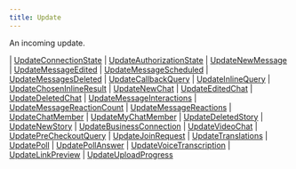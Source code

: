 ```yaml
---
title: Update
---
```


An incoming update.

<div class="font-mono whitespace-pre"><span class="opacity-50">| </span><a href="/gh/types/updateconnectionstate"  >UpdateConnectionState</a><span class="opacity-50">
| </span><a href="/gh/types/updateauthorizationstate"  >UpdateAuthorizationState</a><span class="opacity-50">
| </span><a href="/gh/types/updatenewmessage"  >UpdateNewMessage</a><span class="opacity-50">
| </span><a href="/gh/types/updatemessageedited"  >UpdateMessageEdited</a><span class="opacity-50">
| </span><a href="/gh/types/updatemessagescheduled"  >UpdateMessageScheduled</a><span class="opacity-50">
| </span><a href="/gh/types/updatemessagesdeleted"  >UpdateMessagesDeleted</a><span class="opacity-50">
| </span><a href="/gh/types/updatecallbackquery"  >UpdateCallbackQuery</a><span class="opacity-50">
| </span><a href="/gh/types/updateinlinequery"  >UpdateInlineQuery</a><span class="opacity-50">
| </span><a href="/gh/types/updatechoseninlineresult"  >UpdateChosenInlineResult</a><span class="opacity-50">
| </span><a href="/gh/types/updatenewchat"  >UpdateNewChat</a><span class="opacity-50">
| </span><a href="/gh/types/updateeditedchat"  >UpdateEditedChat</a><span class="opacity-50">
| </span><a href="/gh/types/updatedeletedchat"  >UpdateDeletedChat</a><span class="opacity-50">
| </span><a href="/gh/types/updatemessageinteractions"  >UpdateMessageInteractions</a><span class="opacity-50">
| </span><a href="/gh/types/updatemessagereactioncount"  >UpdateMessageReactionCount</a><span class="opacity-50">
| </span><a href="/gh/types/updatemessagereactions"  >UpdateMessageReactions</a><span class="opacity-50">
| </span><a href="/gh/types/updatechatmember"  >UpdateChatMember</a><span class="opacity-50">
| </span><a href="/gh/types/updatemychatmember"  >UpdateMyChatMember</a><span class="opacity-50">
| </span><a href="/gh/types/updatedeletedstory"  >UpdateDeletedStory</a><span class="opacity-50">
| </span><a href="/gh/types/updatenewstory"  >UpdateNewStory</a><span class="opacity-50">
| </span><a href="/gh/types/updatebusinessconnection"  >UpdateBusinessConnection</a><span class="opacity-50">
| </span><a href="/gh/types/updatevideochat"  >UpdateVideoChat</a><span class="opacity-50">
| </span><a href="/gh/types/updateprecheckoutquery"  >UpdatePreCheckoutQuery</a><span class="opacity-50">
| </span><a href="/gh/types/updatejoinrequest"  >UpdateJoinRequest</a><span class="opacity-50">
| </span><a href="/gh/types/updatetranslations"  >UpdateTranslations</a><span class="opacity-50">
| </span><a href="/gh/types/updatepoll"  >UpdatePoll</a><span class="opacity-50">
| </span><a href="/gh/types/updatepollanswer"  >UpdatePollAnswer</a><span class="opacity-50">
| </span><a href="/gh/types/updatevoicetranscription"  >UpdateVoiceTranscription</a><span class="opacity-50">
| </span><a href="/gh/types/updatelinkpreview"  >UpdateLinkPreview</a><span class="opacity-50">
| </span><a href="/gh/types/updateuploadprogress"  >UpdateUploadProgress</a></div>

